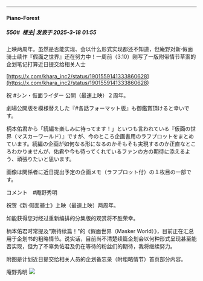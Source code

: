 ﻿
*****

####  Piano-Forest  
##### 550#         楼主| 发表于 2025-3-18 01:55

上映两周年。虽然是否能实现、会以什么形式实现都还不知道，但庵野对新·假面骑士续作『假面之世界』还在努力中！一周前（3.10）刚写了一版附带情节草案的企划笔记打算近日提交给相关人士 ​​​

[https://x.com/khara_inc2/status/1901559141333860628](https://x.com/khara_inc2/status/1901559141333860628)

祝 #シン・仮面ライダー 公開（最速上映）２周年。

劇場公開版を模様替えした『#各話フォーマット版』も御鑑賞頂けると幸いです。

柄本佑君から「続編を楽しみに待ってます！」といつも言われている『仮面の世界（マスカーワールド）』ですが、今のところ企画書用のラフプロットをまとめています。続編の企画が如何なる形になるのかそもそも実現するのか正直なところわかりませんが、佑君や今も待ってくれているファンの方の期待に添えるよう、頑張りたいと思います。

画像は関係者に近日提出予定の企画メモ（ラフプロット付）の１枚目の一部です。

コメント　#庵野秀明

祝贺《新·假面骑士》上映（最速上映）两周年。

如能获得您对经过重新编排的分集版的观赏将不胜荣幸。

柄本佑君时常提及"期待续篇！"的《假面世界（Masker World）》，目前正在汇总用于企划书的粗略情节。说实话，目前尚不清楚续篇企划会以何种形式呈现甚至能否实现，但为了不辜负佑君及仍在等待的粉丝们的期待，我将继续努力。

附图是计划近日提交给相关人员的企划备忘录（附粗略情节）首页部分内容。

庵野秀明
<img src="https://p.sda1.dev/22/12aff6fc0e0d73ad38e0efb8b76c9ccc/20250317_193736.jpg" referrerpolicy="no-referrer">

